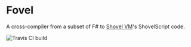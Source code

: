 # Fovel
A cross-compiler from a subset of F# to [Shovel VM](https://github.com/mbrezu/Shovel)'s ShovelScript code. 

![Travis CI build](https://travis-ci.org/erecruit/Fovel.svg?branch=master)
